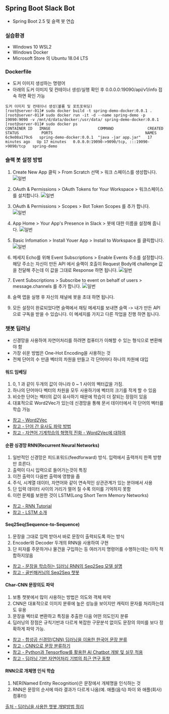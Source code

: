 ## Spring Boot Slack Bot
- Spring Boot 2.5 및 슬랙 봇 연습

### 실습환경
- Windows 10 WSL2 
- Windows Docker
- Microsoft Store 의 Ubuntu 18.04 LTS 

### Dockerfile
- 도커 이미지 생성하는 명령어
- 아래의 도커 이미지 및 컨테이너 생성/실행 확인 후 0.0.0.0:19090/api/v1/info 접속 하면 확인 가능

```
도커 이미지 및 컨테이너 생성(볼륨 및 포트포워딩)
[root@server-01]# sudo docker build -t spring-demo-docker:0.0.1 .
[root@server-01]# sudo docker run -it -d --name spring-demo -p 19090:9090 -v /mnt/d/data/docker:/usr/data/ spring-demo-docker:0.0.1
[root@server-01]# sudo docker ps
CONTAINER ID   IMAGE                     COMMAND               CREATED          STATUS          PORTS                                         NAMES
6c9e08a179c6   spring-demo-docker:0.0.1  "java -jar app.jar"   17 minutes ago   Up 17 minutes   0.0.0.0:19090->9090/tcp, :::19090->9090/tcp   spring-demo
```

### 슬랙 봇 설정 방법

1. Create New App 클릭 > From Scratch 선택 > 워크 스페이스를 생성합니다.
![일번](./docs-images/1.png)

2. OAuth & Permissions > OAuth Tokens for Your Workspace > 워크스페이스를 설치합니다.
![일번](./docs-images/2.png)

3. OAuth & Permissions > Scopes > Bot Token Scopes 를 추가 합니다.
![일번](./docs-images/3.png)

4. App Home > Your App's Presence in Slack > 봇에 대한 이름을 설정해 줍니다.
![일번](./docs-images/4.png)

5. Basic Infomation > Install Youer App > Install to Workspace 를 클릭합니다.
![일번](./docs-images/5.png)

6. 메세지 Echo를 위해 Event Subscriptions > Enable Events 주소를 설정합니다. 해당 주소는 자신이 만든 API 에서 슬랙이 호출이 Request Body에 challenge 값을 전달해 주는데 이 값을 그대로 Response 하면 됩니다.
![일번](./docs-images/6.png)

7. Event Subscriptions > Subscribe to event on behalf of users > message.channels 를 추가 합니다.
![일번](./docs-images/7.png)

8. 슬랙 앱을 실행 후 자신의 채널에 봇을 초대 하면 됩니다.

9. 모든 설정이 완료되었다면 슬랙에서 채팅 메세지를 보내면 슬랙 -> 내가 만든 API 으로 구독을 받을 수 있습니다. 이 메세지를 가지고 다른 작업을 진행 하면 됩니다.

### 챗봇 딥러닝
- 신경망을 사용하여 자연어처리를 하려면 컴퓨터가 이해할 수 있는 형식으로 변환해야 함
- 가장 쉬운 방법은 One-Hot Encoding을 사용하는 것
- 전체 단어의 수 만큼 벡터의 차원을 만들고 각 단어마다 하나의 차원에 대입

#### 워드 임베딩
1. 0, 1 과 같이 두개의 값이 아니라 0 ~ 1 사이의 벡터값을 가짐.
2. 하나의 단어마다 벡터의 차원을 모두 사용하기에 벡터의 크기를 작게 할 수 있음
3. 비슷한 단어는 벡터의 값이 유사하기 때문에 학습이 더 잘되는 장점이 있음
4. 대표적으로 Word2Vec가 있는데 신경망을 통해 문서 데이터에서 각 단어의 벡터를 학습 가능

- [참고 - Word2Vec](https://dreamgonfly.github.io/blog/word2vec-explained/)
- [참고 - 단어 간 유사도 파악 방법](https://brunch.co.kr/@kakao-it/189)
- [참고 - 자연어 기계학습의 혁명적 진화 - Word2Vec에 대하여](https://www.moreagile.net/2014/11/word2vec.html)

#### 순환 싱경망 RNN(Recurrent Neural Networks)
1. 일반적인 신경망은 피드포워드(feedforward) 방식. 입력에서 출력까지 한쪽 방향만 흐른다.
2. 출력이 다시 입력으로 들어가는것이 특징
3. 이전 출력이 다음번 출력에 영향을 줌
4. 주식, 시계열 데이터, 자연어와 같이 연속적인 상관관계가 있는 분야에서 사용
5. 단 입력 데이터 사이의 거리가 멀어 질 수록 의미를 기억하지 못함
6. 이런 문제를 보완한 것이 LSTM(Long Short Term Memory Networks)

- [참고 - RNN Tutorial](http://aikorea.org/blog/rnn-tutorial-1/)
- [참고 - LSTM 소개](https://brunch.co.kr/@chris-song/9)

#### Seq2Seq(Sequence-to-Sequence)
1. 문장을 그대로 입력 받아서 바로 문장이 출력되도록 하는 방식
2. Encoder와 Decoder 두개의 RNN을 사용하여 구현
3. 단 피자를 주문하거나 물건을 구입하는 등 여러가지 명령어를 수행하는데는 아직 적합하지않음

- [참고 - 문장을 학습하는 딥러닝 RNN의 Seq2Seq 모델 설명](http://aidev.co.kr/chatbotdeeplearning/2273)
- [참고 - 골빈해커님의 Seq2Seq 챗봇](https://github.com/golbin/TensorFlow-Tutorials/tree/master/10%20-%20RNN/ChatBot)

#### Char-CNN 문장의도 파악
1. 보통 챗봇에서 많이 사용하는 방법은 의도와 객체 파악
2. CNN은 대표적으로 이미지 분류에 높은 성능을 보이지만 캐릭터 문자를 처리하는데도 유용
3. 문장을 벡터로 변환하고 특징을 추출한 다음 어떤 의도인지 분류
4. 딥러닝의 장점은 규칙기반과 다르게 복잡한 구문분석 없이도 문장의 의미를 보다 정확하게 파악 가능.

- [참고 - 합성곱 신경망(CNN) 딥러닝을 이용한 한국어 문장 분류](https://docs.likejazz.com/cnn-text-classification-tf/)
- [참고 - CNN으로 문장 분류하기](https://ratsgo.github.io/natural%20language%20processing/2017/03/19/CNN/)
- [참고 - Python과 Tensorflow를 활용한 AI Chatbot 개발 및 실무 적용](https://www.slideshare.net/healess/python-tensorflow-ai-chatbot)
- [참고 - 딥러닝 기반 자연어처리 기법의 최근 연구 동향](https://ratsgo.github.io/natural%20language%20processing/2017/08/16/deepNLP/)

#### RNN으로 개체명 인식 학습
1. NER(Named Entity Recognition)은 문장에서 개체명을 인식하는 것
2. RNN은 문장의 순서에 따라 결과가 다르게 나옴(예. 애플(음식) 파이 와 애플(회사) 컴퓨터)

[출처 - 딥러닝을 사용한 챗봇 개발방법 정리](http://aidev.co.kr/chatbotdeeplearning/3187)